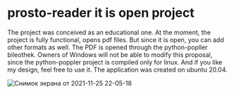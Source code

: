 # prosto-reader it is open project
The project was conceived as an educational one. At the moment, the project is fully functional, opens pdf files. 
But since it is open, you can add other formats as well. 
The PDF is opened through the python-popller bileothek. Owners of Windows will not be able to modify this proposal, 
since the python-poppler project is compiled only for linux.
And if you like my design, feel free to use it.
The application was created on ubuntu 20.04.

![Снимок экрана от 2021-11-25 22-05-18](https://user-images.githubusercontent.com/32020203/143473410-41c0eacf-5903-4690-9313-458bf5cfcc3e.png)
